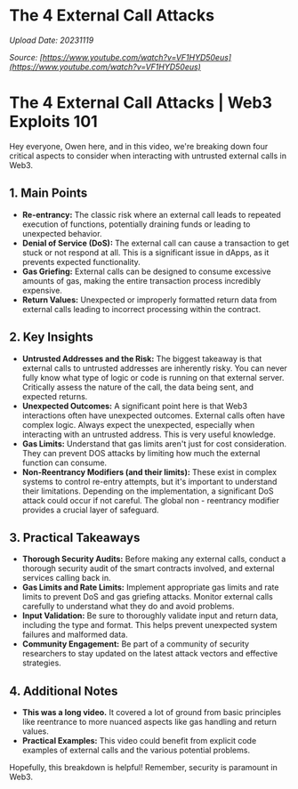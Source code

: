 # The 4 External Call Attacks

*Upload Date: 20231119*

*Source: [https://www.youtube.com/watch?v=VF1HYD50eus](https://www.youtube.com/watch?v=VF1HYD50eus)*

# The 4 External Call Attacks | Web3 Exploits 101

Hey everyone, Owen here, and in this video, we're breaking down four critical aspects to consider when interacting with untrusted external calls in Web3.

## 1. Main Points

*   **Re-entrancy:**  The classic risk where an external call leads to repeated execution of functions, potentially draining funds or leading to unexpected behavior.
*   **Denial of Service (DoS):** The external call can cause a transaction to get stuck or not respond at all.  This is a significant issue in dApps, as it prevents expected functionality.
*   **Gas Griefing:**  External calls can be designed to consume excessive amounts of gas, making the entire transaction process incredibly expensive.
*   **Return Values:** Unexpected or improperly formatted return data from external calls leading to incorrect processing within the contract.


## 2. Key Insights

*   **Untrusted Addresses and the Risk:** The biggest takeaway is that external calls to untrusted addresses are inherently risky.  You can never fully know what type of logic or code is running on that external server.  Critically assess the nature of the call, the data being sent, and expected returns.
*   **Unexpected Outcomes:**  A significant point here is that Web3 interactions often have unexpected outcomes.  External calls often have complex logic.  Always expect the unexpected, especially when interacting with an untrusted address. This is very useful knowledge.
*   **Gas Limits:** Understand that gas limits aren't just for cost consideration. They can prevent DOS attacks by limiting how much the external function can consume.
*   **Non-Reentrancy Modifiers (and their limits):**  These exist in complex systems to control re-entry attempts, but it's important to understand their limitations. Depending on the implementation, a significant DoS attack could occur if not careful. The global non - reentrancy modifier provides a crucial layer of safeguard.

## 3. Practical Takeaways

*   **Thorough Security Audits:**   Before making any external calls, conduct a thorough security audit of the smart contracts involved, and external services calling back in.
*   **Gas Limits and Rate Limits:**  Implement appropriate gas limits and rate limits to prevent DoS and gas griefing attacks. Monitor external calls carefully to understand what they do and avoid problems.
*   **Input Validation:**  Be sure to thoroughly validate input and return data, including the type and format. This helps prevent unexpected system failures and malformed data.
*   **Community Engagement:**  Be part of a community of security researchers to stay updated on the latest attack vectors and effective strategies.


## 4. Additional Notes

*   **This was a long video.**  It covered a lot of ground from basic principles like reentrance to more nuanced aspects like gas handling and return values.
*    **Practical Examples:**  This video could benefit from explicit code examples of external calls and the various potential problems.

Hopefully, this breakdown is helpful!  Remember, security is paramount in Web3.